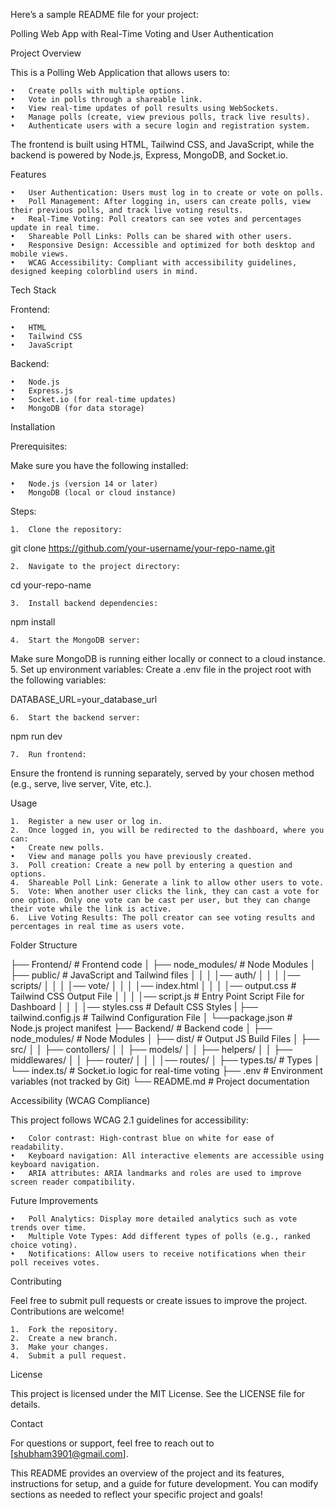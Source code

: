 Here’s a sample README file for your project:

Polling Web App with Real-Time Voting and User Authentication

Project Overview

This is a Polling Web Application that allows users to:

    •	Create polls with multiple options.
    •	Vote in polls through a shareable link.
    •	View real-time updates of poll results using WebSockets.
    •	Manage polls (create, view previous polls, track live results).
    •	Authenticate users with a secure login and registration system.

The frontend is built using HTML, Tailwind CSS, and JavaScript, while the backend is powered by Node.js, Express, MongoDB, and Socket.io.

Features

    •	User Authentication: Users must log in to create or vote on polls.
    •	Poll Management: After logging in, users can create polls, view their previous polls, and track live voting results.
    •	Real-Time Voting: Poll creators can see votes and percentages update in real time.
    •	Shareable Poll Links: Polls can be shared with other users.
    •	Responsive Design: Accessible and optimized for both desktop and mobile views.
    •	WCAG Accessibility: Compliant with accessibility guidelines, designed keeping colorblind users in mind.

Tech Stack

Frontend:

    •	HTML
    •	Tailwind CSS
    •	JavaScript

Backend:

    •	Node.js
    •	Express.js
    •	Socket.io (for real-time updates)
    •	MongoDB (for data storage)

Installation

Prerequisites:

Make sure you have the following installed:

    •	Node.js (version 14 or later)
    •	MongoDB (local or cloud instance)

Steps:

    1.	Clone the repository:

git clone https://github.com/your-username/your-repo-name.git

    2.	Navigate to the project directory:

cd your-repo-name

    3.	Install backend dependencies:

npm install

    4.	Start the MongoDB server:

Make sure MongoDB is running either locally or connect to a cloud instance. 5. Set up environment variables:
Create a .env file in the project root with the following variables:

DATABASE_URL=your_database_url

    6.	Start the backend server:

npm run dev

    7.	Run frontend:

Ensure the frontend is running separately, served by your chosen method (e.g., serve, live server, Vite, etc.).

Usage

    1.	Register a new user or log in.
    2.	Once logged in, you will be redirected to the dashboard, where you can:
    •	Create new polls.
    •	View and manage polls you have previously created.
    3.	Poll creation: Create a new poll by entering a question and options.
    4.	Shareable Poll Link: Generate a link to allow other users to vote.
    5.	Vote: When another user clicks the link, they can cast a vote for one option. Only one vote can be cast per user, but they can change their vote while the link is active.
    6.	Live Voting Results: The poll creator can see voting results and percentages in real time as users vote.

Folder Structure

├── Frontend/ # Frontend code
│ ├── node_modules/ # Node Modules
│ ├── public/ # JavaScript and Tailwind files
│ │ │ │── auth/
│ │ │ │── scripts/
│ │ │ │── vote/
│ │ │ │── index.html
│ │ │ │── output.css # Tailwind CSS Output File
│ │ │ │── script.js # Entry Point Script File for Dashboard
│ │ │ │── styles.css # Default CSS Styles
| ├── tailwind.config.js # Tailwind Configuration File
│ └──package.json # Node.js project manifest
├── Backend/ # Backend code
│ ├── node_modules/ # Node Modules
│ ├── dist/ # Output JS Build Files
│ ├── src/
│ │ ├── contollers/
│ │ ├── models/
│ │ ├── helpers/
│ │ ├── middlewares/
│ │ ├── router/
│ │ │ │── routes/
│ ├── types.ts/ # Types
│ └── index.ts/ # Socket.io logic for real-time voting
├── .env # Environment variables (not tracked by Git)
└── README.md # Project documentation

Accessibility (WCAG Compliance)

This project follows WCAG 2.1 guidelines for accessibility:

    •	Color contrast: High-contrast blue on white for ease of readability.
    •	Keyboard navigation: All interactive elements are accessible using keyboard navigation.
    •	ARIA attributes: ARIA landmarks and roles are used to improve screen reader compatibility.

Future Improvements

    •	Poll Analytics: Display more detailed analytics such as vote trends over time.
    •	Multiple Vote Types: Add different types of polls (e.g., ranked choice voting).
    •	Notifications: Allow users to receive notifications when their poll receives votes.

Contributing

Feel free to submit pull requests or create issues to improve the project. Contributions are welcome!

    1.	Fork the repository.
    2.	Create a new branch.
    3.	Make your changes.
    4.	Submit a pull request.

License

This project is licensed under the MIT License. See the LICENSE file for details.

Contact

For questions or support, feel free to reach out to [shubham3901@gmail.com].

This README provides an overview of the project and its features, instructions for setup, and a guide for future development. You can modify sections as needed to reflect your specific project and goals!
